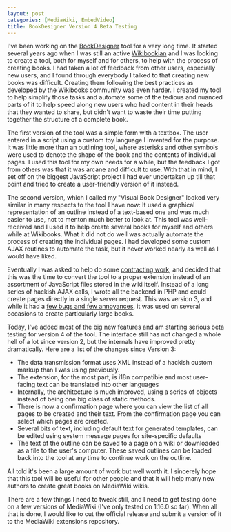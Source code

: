```yaml
---
layout: post
categories: [MediaWiki, EmbedVideo]
title: BookDesigner Version 4 Beta Testing
---
```


I've been working on the [BookDesigner][bookdesigner] tool for a very long
time. It started several years ago when I was still an active
[Wikibookian][meatwikibooks] and I was looking to
create a tool, both for myself and for others, to help with the process of
creating books. I had taken a lot of feedback from other users, especially new
users, and I found through everybody I talked to that creating new books was
difficult. Creating them following the best practices as developed by the
Wikibooks community was even harder. I created my tool to help simplify those
tasks and automate some of the tedious and nuanced parts of it to help speed
along new users who had content in their heads that they wanted to share, but
didn't want to waste their time putting together the structure of a complete
book.

[meatwikibooks]: http://en.wikibooks.org/wiki/User:Whiteknight

The first version of the tool was a simple form with a textbox. The user
entered in a script using a custom toy language I invented for the purpose. It
was little more than an outlining tool, where asterisks and other symbols were
used to denote the shape of the book and the contents of individual pages. I
used this tool for my own needs for a while, but the feedback I got from
others was that it was arcane and difficult to use. With that in mind, I set
off on the biggest JavaScript project I had ever undertaken up till that point
and tried to create a user-friendly version of it instead.

The second version, which I called my "Visual Book Designer" looked very
similar in many respects to the tool I have now: It used a graphical
representation of an outline instead of a text-based one and was much easier
to use, not to menton much better to look at. This tool was well-received and
I used it to help create several books for myself and others while at
Wikibooks. What it did not do well was actually automate the process of
creating the individual pages. I had developed some custom AJAX routines to
automate the task, but it never worked nearly as well as I would have liked.

Eventually I was asked to help do some [contracting work][wittie], and decided
that this was the time to convert the tool to a proper extension instead of an
assortment of JavaScript files stored in the wiki itself. Instead of a long
series of hackish AJAX calls, I wrote all the backend in PHP and could create
pages directly in a single server request. This was version 3, and while it
had a [few bugs and few annoyances][issues], it was used on several occasions
to create particularly large books.

Today, I've added most of the big new features and am starting serious beta
testing for version 4 of the tool. The interface still has not
changed a whole hell of a lot since version 2, but the internals have improved
pretty dramatically. Here are a list of the changes since Version 3:

 * The data transmission format uses XML instead of a hackish custom markup
   than I was using previously.
 * The extension, for the most part, is i18n compatible and most user-facing
   text can be translated into other languages
 * Internally, the architecture is much improved, using a series of objects
   instead of being one big class of static methods.
 * There is now a confirmation page where you can view the list of all pages
   to be created and their text. From the confirmation page you can select
   which pages are created.
 * Several bits of text, including default text for generated templates, can
   be edited using system message pages for site-specific defaults
 * The text of the outline can be saved to a page on a wiki or downloaded
   as a file to the user's computer. These saved outlines can be loaded back
   into the tool at any time to continue work on the outline.

All told it's been a large amount of work but well worth it. I sincerely hope
that this tool will be useful for other people and that it will help many
new authors to create great books on MediaWiki wikis.

There are a few things I need to tweak still, and I need to get testing done
on a few versions of MediaWiki (I've only tested on 1.16.0 so far). When all
that is done, I would like to cut the official release and submit a version of
it to the MediaWiki extensions repository.

[bookdesigner]: http://github.com/Whiteknight/mediawiki-bookdesigner
[issues]: https://github.com/Whiteknight/mediawiki-bookdesigner/issues
[wittie]: http://wittieproject.org
